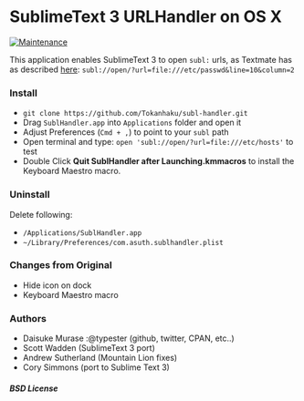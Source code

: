 # SublimeText 3 URLHandler on OS X

[![Maintenance](https://img.shields.io/maintenance/no/2016.svg?maxAge=2592000)]()

This application enables SublimeText 3 to open `subl:` urls, as Textmate has as described [here](http://manual.macromates.com/en/using_textmate_from_terminal#url_scheme_html): `subl://open/?url=file:///etc/passwd&line=10&column=2`

### Install
- `git clone https://github.com/Tokanhaku/subl-handler.git`
- Drag `SublHandler.app` into `Applications` folder and open it
- Adjust Preferences (`Cmd + ,`) to point to your `subl` path
- Open terminal and type: `open 'subl://open/?url=file:///etc/hosts'` to test
- Double Click **Quit SublHandler after Launching.kmmacros** to install the Keyboard Maestro macro.

### Uninstall
Delete following:
- `/Applications/SublHandler.app`
- `~/Library/Preferences/com.asuth.sublhandler.plist`

### Changes from Original

- Hide icon on dock
- Keyboard Maestro macro

### Authors
- Daisuke Murase :@typester (github, twitter, CPAN, etc..)
- Scott Wadden (SublimeText 3 port)
- Andrew Sutherland (Mountain Lion fixes)
- Cory Simmons (port to Sublime Text 3)

##### BSD License
